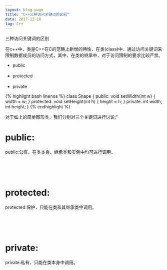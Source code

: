```yaml
---
layout: blog-page
title: "C++三种访问关键词的区别"
data: 2017-12-18
tag: C++
---
```

<p class = "h1">三种访问关键词的区别</p>
<p>在c++中，类是C++在C的范畴上新增的特性，在类(class)中，通过访问关键词来限制数据成员的访问方式，其中，在类的继承中，对于访问限制的要求比较严禁。</p>

<ul>
<li class="h3">public</li><br>
<li class="h3">protected</li><br>
<li class="h3">private</li>
</ul>

{% highlight bash linenos %}
class Shape 
{
	public:
	   void setWidth(int w)
	   {
	      width = w;
	   }
    protected:
	   void setHeight(int h)
	   {
	      height = h;
	   }
	private:
	   int width;
	   int height;
}
{% endhighlight %}

<p class="h2">对于如上的简单图形类，我们分别对三个关键词进行讨论:"</p>
<h1 class="h1">public:</h1>
public:公有，在类本身、继承类和实例中均可进行调用。

<br><br><br>

<h1 class="h1">protected:</h1>
protected:保护，只能在类和其继承类中调用。

<br><br><br>

<h1 class="h1">private:</h1>
private:私有，只能在类本身中调用。

